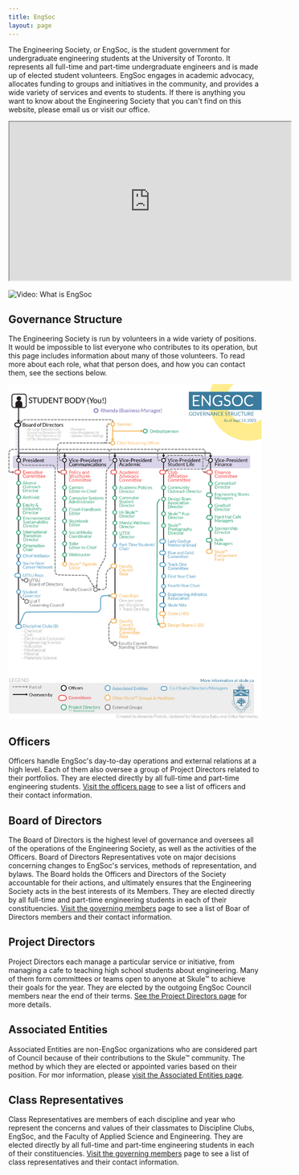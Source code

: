 ```yaml
---
title: EngSoc
layout: page
---
```


The Engineering Society, or EngSoc, is the student government for undergraduate engineering students at the University of Toronto. It represents all full-time and part-time undergraduate engineers and is made up of elected student volunteers. EngSoc engages in academic advocacy, allocates funding to groups and initiatives in the community, and provides a wide variety of services and events to students. If there is anything you want to know about the Engineering Society that you can't find on this website, please email us or visit our office.

<iframe src="https://www.youtube.com/embed/l82hadNbu4c" width="560" height="315" allowfullscreen="allowfullscreen"></iframe>

![Video: What is EngSoc](https://www.youtube.com/embed/l82hadNbu4c)

## Governance Structure
            
The Engineering Society is run by volunteers in a wide variety of positions. It would be impossible to list everyone who contributes to its operation, but this page includes information about many of those volunteers. To read more about each role, what that person does, and how you can contact them, see the sections below. 

![Engsoctopus](/about/engsoc/engsoctopus.png)

## Officers
            
Officers handle EngSoc's day-to-day operations and external relations at a high level. Each of them also oversee a group of Project Directors related to their portfolios. They are elected directly by all full-time and part-time engineering students. [Visit the officers page](/about/officers/) to see a list of officers and their contact information.

## Board of Directors
            
The Board of Directors is the highest level of governance and oversees all of the operations of the Engineering Society, as well as the activities of the Officers. Board of Directors Representatives vote on major decisions concerning changes to EngSoc's services, methods of representation, and bylaws. The Board holds the Officers and Directors of the Society accountable for their actions, and ultimately ensures that the Engineering Society acts in the best interests of its Members. They are elected directly by all full-time and part-time engineering students in each of their constituencies. [Visit the governing members](/about/governing_members/) page to see a list of Boar of Directors members and their contact information.

## Project Directors
            
Project Directors each manage a particular service or initiative, from managing a cafe to teaching high school students about engineering. Many of them form committees or teams open to anyone at Skule™ to achieve their goals for the year. They are elected by the outgoing EngSoc Council members near the end of their terms. [See the Project Directors page](/get_involved/directorships/) for more details.

## Associated Entities
            
Associated Entities are non-EngSoc organizations who are considered part of Council because of their contributions to the Skule™ community. The method by which they are elected or appointed varies based on their position. For mor information, please [visit the Associated Entities page](/get_involved/associated/).

## Class Representatives
            
Class Representatives are members of each discipline and year who represent the concerns and values of their classmates to Discipline Clubs, EngSoc, and the Faculty of Applied Science and Engineering. They are elected directly by all full-time and part-time engineering students in each of their constituencies. [Visit the governing members](/about/governing_members/) page to see a list of class representatives and their contact information.